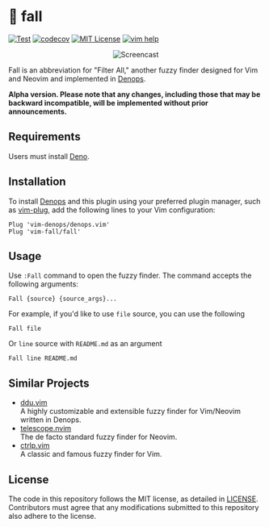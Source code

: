 # 🍂 fall

[![Test](https://github.com/vim-fall/fall/actions/workflows/test.yml/badge.svg)](https://github.com/vim-fall/fall/actions/workflows/test.yml)
[![codecov](https://codecov.io/gh/vim-fall/fall/graph/badge.svg?token=k2ZTes7Kln)](https://codecov.io/gh/vim-fall/fall)
[![MIT License](https://img.shields.io/badge/license-MIT-blue.svg)](LICENSE)
[![vim help](https://img.shields.io/badge/vim-%3Ah%20fall-orange.svg)](doc/fall.txt)

<div align="center">

![Screencast](https://github.com/lambdalisue/vim-fall/assets/546312/fca60054-73db-4bb1-82de-1262f1542862)

</div>

Fall is an abbreviation for "Filter All," another fuzzy finder designed for Vim
and Neovim and implemented in [Denops].

**Alpha version. Please note that any changes, including those that may be
backward incompatible, will be implemented without prior announcements.**

[Denops]: https://github.com/vim-denops/denops.vim

## Requirements

Users must install [Deno].

[Deno]: https://deno.land

## Installation

To install [Denops] and this plugin using your preferred plugin manager, such as
[vim-plug], add the following lines to your Vim configuration:

```vim
Plug 'vim-denops/denops.vim'
Plug 'vim-fall/fall'
```

[vim-plug]: https://github.com/junegunn/vim-plug

## Usage

Use `:Fall` command to open the fuzzy finder. The command accepts the following
arguments:

```
Fall {source} {source_args}...
```

For example, if you'd like to use `file` source, you can use the following

```
Fall file
```

Or `line` source with `README.md` as an argument

```
Fall line README.md
```

## Similar Projects

- [ddu.vim](https://github.com/Shougo/ddu.vim)<br>A highly customizable and
  extensible fuzzy finder for Vim/Neovim written in Denops.
- [telescope.nvim](https://github.com/nvim-telescope/telescope.nvim)<br>The de
  facto standard fuzzy finder for Neovim.
- [ctrlp.vim](https://github.com/ctrlpvim/ctrlp.vim)<br>A classic and famous
  fuzzy finder for Vim.

## License

The code in this repository follows the MIT license, as detailed in
[LICENSE](./LICENSE). Contributors must agree that any modifications submitted
to this repository also adhere to the license.
